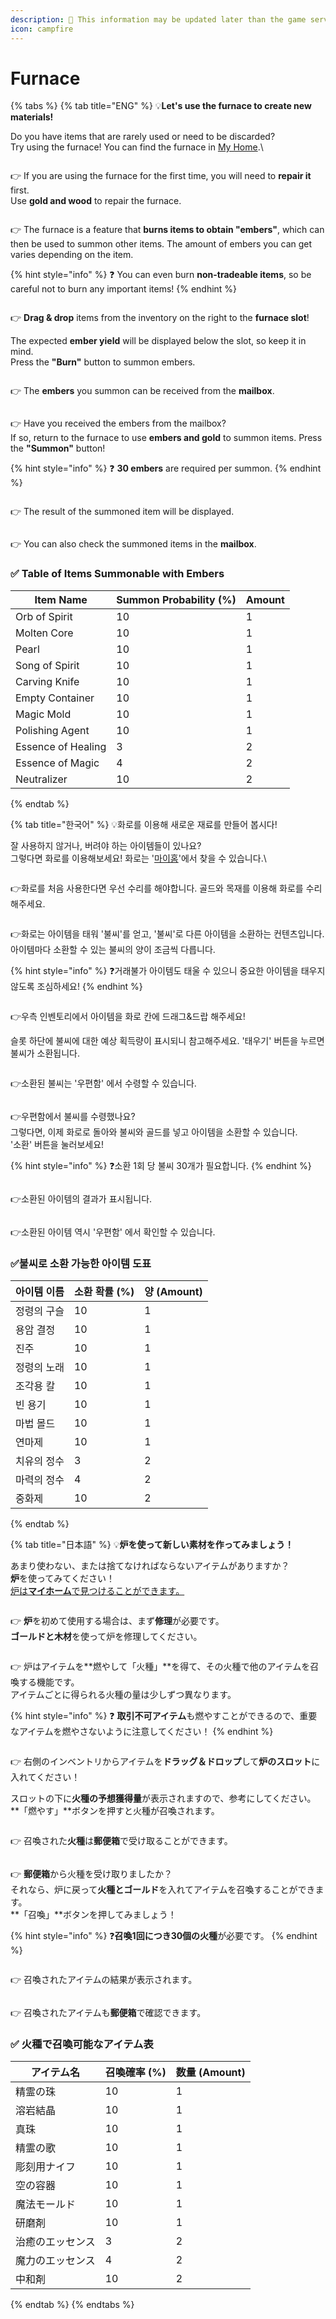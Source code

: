 ```yaml
---
description: 🛑 This information may be updated later than the game server data.
icon: campfire
---
```


# Furnace

{% tabs %}
{% tab title="ENG" %}
💡**Let's use the furnace to create new materials!**

Do you have items that are rarely used or need to be discarded? \
Try using the furnace! You can find the furnace in [My Home](./#eng).\


<figure><img src="../../.gitbook/assets/image (814).png" alt=""><figcaption></figcaption></figure>

👉 If you are using the furnace for the first time, you will need to **repair it** first.\
Use **gold and wood** to repair the furnace.

<figure><img src="../../.gitbook/assets/image (815).png" alt=""><figcaption></figcaption></figure>

👉 The furnace is a feature that **burns items to obtain "embers"**, which can then be used to summon other items. The amount of embers you can get varies depending on the item.

{% hint style="info" %}
❓ You can even burn **non-tradeable items**, so be careful not to burn any important items!
{% endhint %}

<figure><img src="../../.gitbook/assets/image (816).png" alt=""><figcaption></figcaption></figure>

👉 **Drag & drop** items from the inventory on the right to the **furnace slot**!

The expected **ember yield** will be displayed below the slot, so keep it in mind.\
Press the **"Burn"** button to summon embers.

<figure><img src="../../.gitbook/assets/image (817).png" alt=""><figcaption></figcaption></figure>

👉 The **embers** you summon can be received from the **mailbox**.

<figure><img src="../../.gitbook/assets/image (818).png" alt=""><figcaption></figcaption></figure>

👉 Have you received the embers from the mailbox?\
If so, return to the furnace to use **embers and gold** to summon items. Press the **"Summon"** button!

{% hint style="info" %}
❓ **30 embers** are required per summon.
{% endhint %}

<figure><img src="../../.gitbook/assets/image (819).png" alt=""><figcaption></figcaption></figure>

👉 The result of the summoned item will be displayed.

<figure><img src="../../.gitbook/assets/image (820).png" alt=""><figcaption></figcaption></figure>

👉 You can also check the summoned items in the **mailbox**.

### ✅ **Table of Items Summonable with Embers**

| Item Name          | Summon Probability (%) | Amount |
| ------------------ | ---------------------- | ------ |
| Orb of Spirit      | 10                     | 1      |
| Molten Core        | 10                     | 1      |
| Pearl              | 10                     | 1      |
| Song of Spirit     | 10                     | 1      |
| Carving Knife      | 10                     | 1      |
| Empty Container    | 10                     | 1      |
| Magic Mold         | 10                     | 1      |
| Polishing Agent    | 10                     | 1      |
| Essence of Healing | 3                      | 2      |
| Essence of Magic   | 4                      | 2      |
| Neutralizer        | 10                     | 2      |
{% endtab %}

{% tab title="한국어" %}
💡화로를 이용해 새로운 재료를 만들어 봅시다!

잘 사용하지 않거나, 버려야 하는 아이템들이 있나요? \
그렇다면 화로를 이용해보세요! 화로는 '[마이홈](./#undefined-1)'에서 찾을 수 있습니다.\


<figure><img src="../../.gitbook/assets/image (814).png" alt=""><figcaption></figcaption></figure>

👉화로를 처음 사용한다면 우선 수리를 해야합니다. 골드와 목재를 이용해 화로를 수리해주세요.

<figure><img src="../../.gitbook/assets/image (815).png" alt=""><figcaption></figcaption></figure>

👉화로는 아이템을 태워 '불씨'를 얻고, '불씨'로 다른 아이템을 소환하는 컨텐츠입니다.\
아이템마다 소환할 수 있는 불씨의 양이 조금씩 다릅니다.

{% hint style="info" %}
❓거래불가 아이템도 태울 수 있으니 중요한 아이템을 태우지 않도록 조심하세요!
{% endhint %}

<figure><img src="../../.gitbook/assets/image (816).png" alt=""><figcaption></figcaption></figure>

👉우측 인벤토리에서 아이템을 화로 칸에 드래그&드랍 해주세요!

슬롯 하단에 불씨에 대한 예상 획득량이 표시되니 참고해주세요. '태우기' 버튼을 누르면 불씨가 소환됩니다.

<figure><img src="../../.gitbook/assets/image (817).png" alt=""><figcaption></figcaption></figure>

👉소환된 불씨는 '우편함' 에서 수령할 수 있습니다.

<figure><img src="../../.gitbook/assets/image (818).png" alt=""><figcaption></figcaption></figure>

👉우편함에서 불씨를 수령했나요? \
그렇다면, 이제 화로로 돌아와 불씨와 골드를 넣고 아이템을 소환할 수 있습니다. \
'소환' 버튼을 눌러보세요!

{% hint style="info" %}
❓소환 1회 당 불씨 30개가 필요합니다.
{% endhint %}

<figure><img src="../../.gitbook/assets/image (819).png" alt=""><figcaption></figcaption></figure>

👉소환된 아이템의 결과가 표시됩니다.

<figure><img src="../../.gitbook/assets/image (820).png" alt=""><figcaption></figcaption></figure>

👉소환된 아이템 역시 '우편함' 에서 확인할 수 있습니다.

### ✅불씨로 소환 가능한 아이템 도표

| 아이템 이름 | 소환 확률 (%) | 양 (Amount) |
| ------ | --------- | ---------- |
| 정령의 구슬 | 10        | 1          |
| 용암 결정  | 10        | 1          |
| 진주     | 10        | 1          |
| 정령의 노래 | 10        | 1          |
| 조각용 칼  | 10        | 1          |
| 빈 용기   | 10        | 1          |
| 마법 몰드  | 10        | 1          |
| 연마제    | 10        | 1          |
| 치유의 정수 | 3         | 2          |
| 마력의 정수 | 4         | 2          |
| 중화제    | 10        | 2          |
{% endtab %}

{% tab title="日本語" %}
💡**炉を使って新しい素材を作ってみましょう！**

あまり使わない、または捨てなければならないアイテムがありますか？ \
**炉**を使ってみてください！\
[炉は**マイホーム**で見つけることができます。](./#ri-ben-yu)

<figure><img src="../../.gitbook/assets/image (814).png" alt=""><figcaption></figcaption></figure>

👉 **炉**を初めて使用する場合は、まず**修理**が必要です。\
**ゴールドと木材**を使って炉を修理してください。

<figure><img src="../../.gitbook/assets/image (815).png" alt=""><figcaption></figcaption></figure>

👉 炉はアイテムを\*\*燃やして「火種」\*\*を得て、その火種で他のアイテムを召喚する機能です。\
アイテムごとに得られる火種の量は少しずつ異なります。

{% hint style="info" %}
❓ **取引不可アイテム**も燃やすことができるので、重要なアイテムを燃やさないように注意してください！
{% endhint %}

<figure><img src="../../.gitbook/assets/image (816).png" alt=""><figcaption></figcaption></figure>

👉 右側のインベントリからアイテムを**ドラッグ＆ドロップ**して**炉のスロット**に入れてください！

スロットの下に**火種の予想獲得量**が表示されますので、参考にしてください。\
\*\*「燃やす」\*\*ボタンを押すと火種が召喚されます。

<figure><img src="../../.gitbook/assets/image (817).png" alt=""><figcaption></figcaption></figure>

👉 召喚された**火種**は**郵便箱**で受け取ることができます。

<figure><img src="../../.gitbook/assets/image (818).png" alt=""><figcaption></figcaption></figure>

👉 **郵便箱**から火種を受け取りましたか？\
それなら、炉に戻って**火種とゴールド**を入れてアイテムを召喚することができます。 \
\*\*「召喚」\*\*ボタンを押してみましょう！

{% hint style="info" %}
❓**召喚1回につき30個の火種**が必要です。
{% endhint %}

<figure><img src="../../.gitbook/assets/image (819).png" alt=""><figcaption></figcaption></figure>

👉 召喚されたアイテムの結果が表示されます。

<figure><img src="../../.gitbook/assets/image (820).png" alt=""><figcaption></figcaption></figure>

👉 召喚されたアイテムも**郵便箱**で確認できます。

### ✅ **火種で召喚可能なアイテム表**

| アイテム名    | 召喚確率 (%) | 数量 (Amount) |
| -------- | -------- | ----------- |
| 精霊の珠     | 10       | 1           |
| 溶岩結晶     | 10       | 1           |
| 真珠       | 10       | 1           |
| 精霊の歌     | 10       | 1           |
| 彫刻用ナイフ   | 10       | 1           |
| 空の容器     | 10       | 1           |
| 魔法モールド   | 10       | 1           |
| 研磨剤      | 10       | 1           |
| 治癒のエッセンス | 3        | 2           |
| 魔力のエッセンス | 4        | 2           |
| 中和剤      | 10       | 2           |
{% endtab %}
{% endtabs %}

